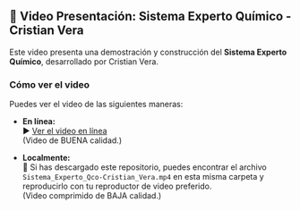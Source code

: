## 🎥 Video Presentación: Sistema Experto Químico - Cristian Vera

Este video presenta una demostración y construcción del **Sistema Experto Químico**, desarrollado por Cristian Vera.

### Cómo ver el video

Puedes ver el video de las siguientes maneras:

* **En línea:**  
  ▶️ [Ver el video en línea](https://youtu.be/OWN0Zdu0M6w)  
  (Video de BUENA calidad.)

* **Localmente:**  
  💾 Si has descargado este repositorio, puedes encontrar el archivo  
  `Sistema_Experto_Qco-Cristian_Vera.mp4` en esta misma carpeta y reproducirlo con tu reproductor de video preferido.  
  (Video comprimido de BAJA calidad.)
